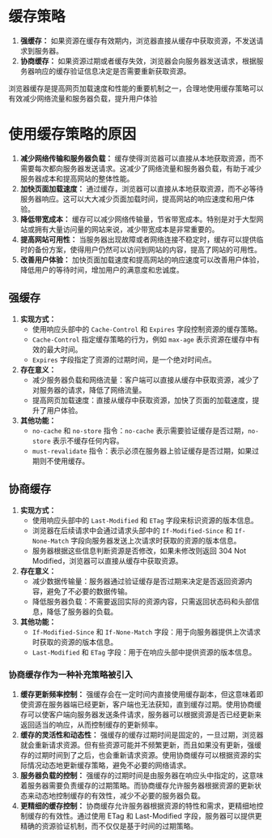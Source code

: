 # 缓存策略

1. **强缓存：** 如果资源在缓存有效期内，浏览器直接从缓存中获取资源，不发送请求到服务器。
2. **协商缓存：** 如果资源过期或者缓存失效，浏览器会向服务器发送请求，根据服务器响应的缓存验证信息决定是否需要重新获取资源。

浏览器缓存是提高网页加载速度和性能的重要机制之一，合理地使用缓存策略可以有效减少网络流量和服务器负载，提升用户体验



# 使用缓存策略的原因

1. **减少网络传输和服务器负载：** 缓存使得浏览器可以直接从本地获取资源，而不需要每次都向服务器发送请求。这减少了网络流量和服务器负载，有助于减少服务器成本和提高网站的整体性能。
2. **加快页面加载速度：** 通过缓存，浏览器可以直接从本地获取资源，而不必等待服务器响应。这可以大大减少页面加载时间，提高网站的响应速度和用户体验。
3. **降低带宽成本：** 缓存可以减少网络传输量，节省带宽成本。特别是对于大型网站或拥有大量访问量的网站来说，减少带宽成本是非常重要的。
4. **提高网站可用性：** 当服务器出现故障或者网络连接不稳定时，缓存可以提供临时的备份方案，使得用户仍然可以访问到网站的内容，提高了网站的可用性。
5. **改善用户体验：** 加快页面加载速度和提高网站的响应速度可以改善用户体验，降低用户的等待时间，增加用户的满意度和忠诚度。



## 强缓存

1. **实现方式：**
   - 使用响应头部中的 `Cache-Control` 和 `Expires` 字段控制资源的缓存策略。
   - `Cache-Control` 指定缓存策略的行为，例如 `max-age` 表示资源在缓存中有效的最大时间。
   - `Expires` 字段指定了资源的过期时间，是一个绝对时间点。
2. **存在意义：**
   - 减少服务器负载和网络流量：客户端可以直接从缓存中获取资源，减少了对服务器的请求，降低了网络流量。
   - 提高网页加载速度：直接从缓存中获取资源，加快了页面的加载速度，提升了用户体验。
3. **其他功能：**
   - `no-cache` 和 `no-store` 指令：`no-cache` 表示需要验证缓存是否过期，`no-store` 表示不缓存任何内容。
   - `must-revalidate` 指令：表示必须在服务器上验证缓存是否过期，如果过期则不使用缓存。



## 协商缓存

1. **实现方式：**
   - 使用响应头部中的 `Last-Modified` 和 `ETag` 字段来标识资源的版本信息。
   - 浏览器在后续请求中会通过请求头部中的 `If-Modified-Since` 和 `If-None-Match` 字段向服务器发送上次请求时获取的资源的版本信息。
   - 服务器根据这些信息判断资源是否修改，如果未修改则返回 304 Not Modified，浏览器可以直接从缓存中获取资源。
2. **存在意义：**
   - 减少数据传输量：服务器通过验证缓存是否过期来决定是否返回资源内容，避免了不必要的数据传输。
   - 降低服务器负载：不需要返回实际的资源内容，只需返回状态码和头部信息，降低了服务器的负载。
3. **其他功能：**
   - `If-Modified-Since` 和 `If-None-Match` 字段：用于向服务器提供上次请求时获取的资源的版本信息。
   - `Last-Modified` 和 `ETag` 字段：用于在响应头部中提供资源的版本信息。

### 协商缓存作为一种补充策略被引入

1. **缓存更新频率控制：** 强缓存会在一定时间内直接使用缓存副本，但这意味着即使资源在服务器端已经更新，客户端也无法获知，直到缓存过期。使用协商缓存可以使客户端向服务器发送条件请求，服务器可以根据资源是否已经更新来返回适当的响应，从而控制缓存的更新频率。
2. **缓存的灵活性和动态性：** 强缓存的缓存过期时间是固定的，一旦过期，浏览器就会重新请求资源。但有些资源可能并不频繁更新，而且如果没有更新，强缓存的过期时间到了之后，也会重新请求资源。使用协商缓存可以根据资源的实际情况动态地更新缓存策略，避免不必要的网络请求。
3. **服务器负载的控制：** 强缓存的过期时间是由服务器在响应头中指定的，这意味着服务器需要负责缓存的过期策略。而协商缓存允许服务器根据资源的更新状态来动态地控制缓存的有效性，减少不必要的服务器负载。
4. **更精细的缓存控制：** 协商缓存允许服务器根据资源的特性和需求，更精细地控制缓存的有效性。通过使用 ETag 和 Last-Modified 字段，服务器可以提供更精确的资源验证机制，而不仅仅是基于时间的过期策略。

